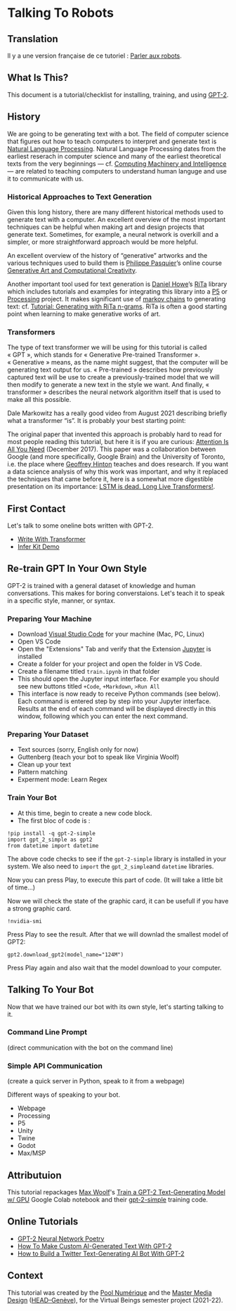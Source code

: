 # Talking To Robots

## Translation
Il y a une version française de ce tutoriel : [Parler aux robots](LISEZMOI.md).

## What Is This?
This document is a tutorial/checklist for installing, training, and using [GPT-2](https://en.wikipedia.org/wiki/GPT-2).

## History
We are going to be generating text with a bot. The field of computer science that figures out how to teach computers to interpret and generate text is [Natural Language Processing](https://en.wikipedia.org/). Natural Language Processing dates from the earliest reserach in computer science and many of the earliest theoretical texts from the very beginnings — cf. [Computing Machinery and Intelligence](https://en.wikipedia.org/wiki/Computing_Machinery_and_Intelligence) — are related to teaching computers to understand human languge and use it to communicate with us.

### Historical Approaches to Text Generation
Given this long history, there are many different historical methods used to generate text with a computer. An excellent overview of the most important techniques can be helpful when making art and design projects that generate text. Sometimes, for example, a neural network is overkill and a simpler, or more straightforward approach would be more helpful.

An excellent overview of the history of “generative” artworks and the various techniques used to build them is [Philippe Pasquier](https://philippepasquier.com)’s online course [Generative Art and Computational Creativity](https://www.kadenze.com/programs/generative-art-and-computational-creativity).

Another important tool used for text generation is [Daniel Howe]()’s [RiTa](https://rednoise.org/rita/) library which includes tutorials and examples for integrating this library into a [P5](https://p5js.org) or [Processing](https://processing.org) project. It makes significant use of [markov chains](https://en.wikipedia.org/wiki/Markov_chain) to generating text: cf. [Tutorial: Generating with RiTa n-grams](https://observablehq.com/@dhowe/tut-rita-ngrams). RiTa is often a good starting point when learning to make generative works of art.

### Transformers
The type of text transformer we will be using for this tutorial is called « GPT », which stands for « Generative Pre-trained Transformer ». « Generative » means, as the name might suggest, that the computer will be generating text output for us. « Pre-trained » describes how previously captured text will be use to create a previously-trained model that we will then modify to generate a new text in the style we want. And finally, « transformer » describes the neural network algorithm itself that is used to make all this possible.

Dale Markowitz has a really good video from August 2021 describing briefly what a transformer “is”. It is probably your best starting point: [](https://youtu.be/SZorAJ4I-sA)

The original paper that invented this approach is probably hard to read for most people reading this tutorial, but here it is if you are curious: [Attention Is All You Need](https://arxiv.org/pdf/1706.03762.pdf) (December 2017). This paper was a collaboration between Google (and more specifically, Google Brain) and the University of Toronto, i.e. the place where [Geoffrey Hinton](https://en.wikipedia.org/wiki/Geoffrey_Hinton) teaches and does research. If you want a data science analysis of why this work was important, and why it replaced the techniques that came before it, here is a somewhat more digestible presentation on its importance: [LSTM is dead. Long Live Transformers!](https://youtu.be/S27pHKBEp30).

## First Contact
Let's talk to some oneline bots written with GPT-2.

- [Write With Transformer](https://transformer.huggingface.co)
- [Infer Kit Demo](https://app.inferkit.com/demo)

## Re-train GPT In Your Own Style
GPT-2 is trained with a general dataset of knowledge and human conversations. This makes for boring converstaions. Let's teach it to speak in a specific style, manner, or syntax.

### Preparing Your Machine
- Download [Visual Studio Code](https://code.visualstudio.com) for your machine (Mac, PC, Linux)
- Open VS Code 
- Open the "Extensions" Tab and verify that the Extension [Jupyter](https://marketplace.visualstudio.com/items?itemName=ms-toolsai.jupyter) is installed
- Create a folder for your project and open the folder in VS Code.
- Create a filename titled `train.ipynb` in that folder
- This should open the Jupyter input interface. For example you should see new buttons titled `+Code`, `+Markdown`, `>Run All`
- This interface is now ready to receive Python commands (see below). Each command is entered step by step into your Jupyter interface. Results at the end of each command will be displayed directly in this window, following which you can enter the next command.

### Preparing Your Dataset
- Text sources (sorry, English only for now)
- Guttenberg (teach your bot to speak like Virginia Woolf)
- Clean up your text
- Pattern matching
- Experment mode: Learn Regex 

### Train Your Bot
- At this time, begin to create a new code block.
- The first bloc of code is :

```
!pip install -q gpt-2-simple
import gpt_2_simple as gpt2
from datetime import datetime
```

The above code checks to see if the `gpt-2-simple` library is installed in your system. We also need to `import` the `gpt_2_simple`and `datetime` libraries. 

Now you can press Play, to execute this part of code. (It will take a little bit of time...)
 
Now we will check the state of the graphic card, it can be usefull if you have a strong graphic card.

```
!nvidia-smi
```

Press Play to see the result.
After that we will downlad the smallest model of GPT2:

```
gpt2.download_gpt2(model_name="124M")
```

Press Play again and also wait that the model download to your computer.

## Talking To Your Bot
Now that we have trained our bot with its own style, let's starting talking to it.

### Command Line Prompt
(direct communication with the bot on the command line)

### Simple API Communication
(create a quick server in Python, speak to it from a webpage)

Different ways of speaking to your bot.
- Webpage
- Processing
- P5
- Unity
- Twine
- Godot
- Max/MSP

## Attributuion
This tutorial repackages [Max Woolf](https://minimaxir.com)'s [Train a GPT-2 Text-Generating Model w/ GPU]() Google Colab notebook and their [gpt-2-simple](https://github.com/minimaxir/gpt-2-simple) training code.

## Online Tutorials
- [GPT-2 Neural Network Poetry](https://www.gwern.net/GPT-2)
- [How To Make Custom AI-Generated Text With GPT-2](https://minimaxir.com/2019/09/howto-gpt2/)
- [How to Build a Twitter Text-Generating AI Bot With GPT-2](https://minimaxir.com/2020/01/twitter-gpt2-bot/)

## Context
This tutorial was created by the [Pool Numérique](https://www.hesge.ch/head/formations-recherche/pool-numerique) and the [Master Media Design](https://www.hesge.ch/head/formations-recherche/master-en-media-design) ([HEAD–Genève](https://www.hesge.ch/head)), for the Virtual Beings semester project (2021-22).
